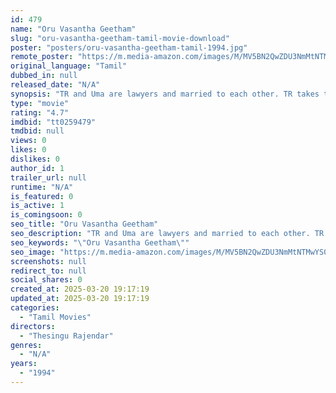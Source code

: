```yaml
---
id: 479
name: "Oru Vasantha Geetham"
slug: "oru-vasantha-geetham-tamil-movie-download"
poster: "posters/oru-vasantha-geetham-tamil-1994.jpg"
remote_poster: "https://m.media-amazon.com/images/M/MV5BN2QwZDU3NmMtNTMwYS00NWJjLWJkNzYtNTU1ZDNiNTg0ZjM0XkEyXkFqcGdeQXVyMTEzNzg0Mjkx._V1_SX300.jpg"
original_language: "Tamil"
dubbed_in: null
released_date: "N/A"
synopsis: "TR and Uma are lawyers and married to each other. TR takes the case of an innocent man against his brother-in-law Vikram. This creates problems between Uma and TR."
type: "movie"
rating: "4.7"
imdbid: "tt0259479"
tmdbid: null
views: 0
likes: 0
dislikes: 0
author_id: 1
trailer_url: null
runtime: "N/A"
is_featured: 0
is_active: 1
is_comingsoon: 0
seo_title: "Oru Vasantha Geetham"
seo_description: "TR and Uma are lawyers and married to each other. TR takes the case of an innocent man against his brother-in-law Vikram. This creates problems between Uma and TR."
seo_keywords: "\"Oru Vasantha Geetham\""
seo_image: "https://m.media-amazon.com/images/M/MV5BN2QwZDU3NmMtNTMwYS00NWJjLWJkNzYtNTU1ZDNiNTg0ZjM0XkEyXkFqcGdeQXVyMTEzNzg0Mjkx._V1_SX300.jpg"
screenshots: null
redirect_to: null
social_shares: 0
created_at: 2025-03-20 19:17:19
updated_at: 2025-03-20 19:17:19
categories:
  - "Tamil Movies"
directors:
  - "Thesingu Rajendar"
genres:
  - "N/A"
years:
  - "1994"
---
```

